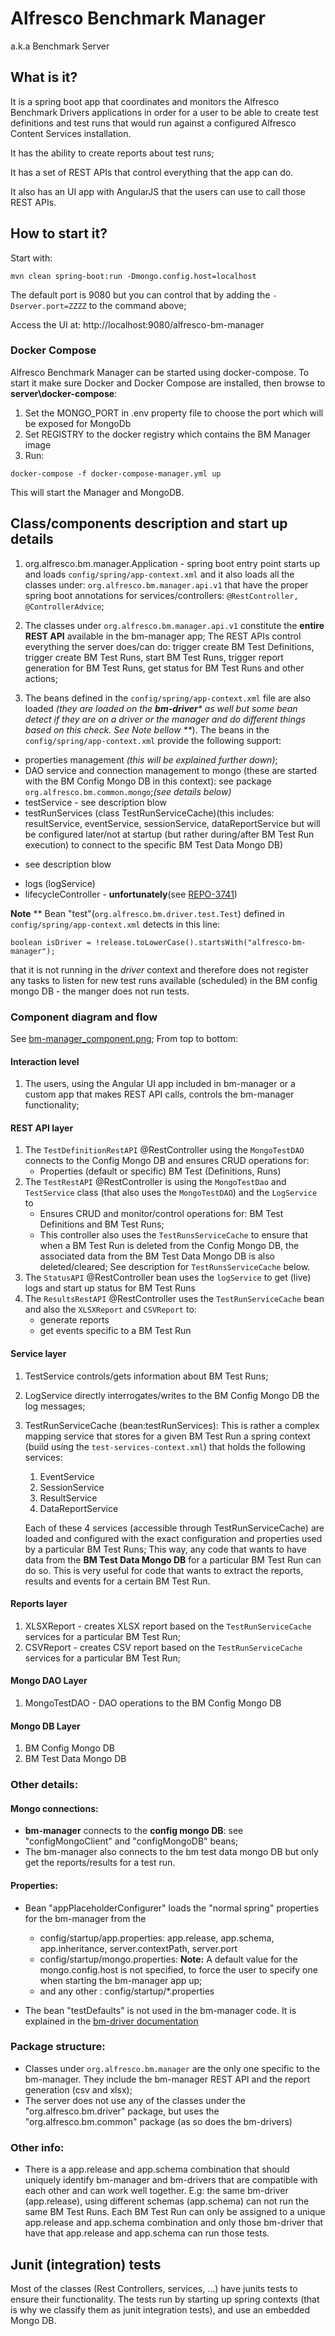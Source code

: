 # Alfresco Benchmark Manager 
a.k.a Benchmark Server 

## What is it?
It is a spring boot app that coordinates and monitors the Alfresco Benchmark Drivers applications 
in order for a user to be able to create test definitions and test runs that would run against 
a configured Alfresco Content Services installation. 

It has the ability to create reports about test runs;

It has a set of REST APIs that control everything that the app can do.

It also has an UI app with AngularJS that the users can use to call those REST APIs. 

## How to start it?

Start with: 
```
mvn clean spring-boot:run -Dmongo.config.host=localhost
```
The default port is 9080 but you can control that by adding the ```-Dserver.port=ZZZZ``` to the command above;

Access the UI at: http://localhost:9080/alfresco-bm-manager

### Docker Compose

Alfresco Benchmark Manager can be started using docker-compose. To start it make sure Docker and Docker Compose are installed, then browse to **server\docker-compose**:
1. Set the MONGO_PORT in .env property file to choose the port which will be exposed for MongoDb
2. Set REGISTRY to the docker registry which contains the BM Manager image
3. Run:
```
docker-compose -f docker-compose-manager.yml up
```
This will start the Manager and MongoDB.

## Class/components description and start up details

1. org.alfresco.bm.manager.Application - spring boot entry point starts up and loads ```config/spring/app-context.xml```
and it also loads all the classes under: ```org.alfresco.bm.manager.api.v1``` that have the 
proper spring boot annotations for services/controllers: ```@RestController, @ControllerAdvice```; 

2. The classes under ```org.alfresco.bm.manager.api.v1``` constitute the **entire REST API** available in the bm-manager app; 
The REST APIs control everything the server does/can do: 
trigger create BM Test Definitions, 
trigger create BM Test Runs, 
start BM Test Runs, 
trigger report generation for BM Test Runs, 
get status for BM Test Runs 
and other actions;

3. The beans defined in the ```config/spring/app-context.xml``` file are also loaded 
_(they are loaded on the **bm-driver*** as well but some bean detect if they are on a driver or the manager and do different 
things based on this check. See Note bellow **_).
The beans in the ```config/spring/app-context.xml``` provide the following support: 
* properties management _(this will be explained further down)_;
* DAO service and connection management to mongo (these are started with the BM Config Mongo DB in this context):
 see package ```org.alfresco.bm.common.mongo```;_(see details below)_
* testService - see description blow
* testRunServices (class TestRunServiceCache)(this includes: resultService, eventService, sessionService, dataReportService but will be configured 
later/not at startup (but rather during/after BM Test Run execution) to connect to the specific BM Test Data Mongo DB) 
- see description blow
* logs (logService)
* lifecycleController - **unfortunately**(see [REPO-3741](https://issues.alfresco.com/jira/browse/REPO-3741))

**Note** ** Bean "test"(```org.alfresco.bm.driver.test.Test```) defined in ```config/spring/app-context.xml``` 
detects in this line:  
```
boolean isDriver = !release.toLowerCase().startsWith("alfresco-bm-manager");
```
that it is not running in the _driver_ context and therefore does not register any tasks to listen for new test runs available 
(scheduled) in the BM config mongo DB - the manger does not run tests.

### Component diagram and flow
See [bm-manager_component.png](bm-manager_component.png);
From top to bottom:

#### Interaction level
1. The users, using the Angular UI app included in bm-manager or a custom app that makes REST API calls, controls the bm-manager 
functionality;

#### REST API layer
1. The ```TestDefinitionRestAPI``` @RestController using the ```MongoTestDAO``` connects to the Config Mongo DB and ensures 
CRUD operations for:
   * Properties (default or specific) BM Test (Definitions, Runs)
2. The ```TestRestAPI``` @RestController is using the ```MongoTestDao``` and ```TestService``` class (that also uses 
the ```MongoTestDAO```) and the ```LogService``` to 
   * Ensures CRUD and monitor/control operations for: BM Test Definitions and BM Test Runs; 
   * This controller also uses the ```TestRunsServiceCache``` to ensure that when a BM Test Run is deleted from the Config Mongo DB, 
   the associated data from the BM Test Data Mongo DB is also deleted/cleared; See description for ```TestRunsServiceCache``` below. 
3. The ```StatusAPI``` @RestController bean uses the ```logService``` to get (live) logs and start up status for BM Test Runs
4. The ```ResultsRestAPI``` @RestController uses  the ```TestRunServiceCache``` bean and also the ```XLSXReport``` and ```CSVReport``` to:
   * generate reports
   * get events specific to a BM Test Run

#### Service layer
1. TestService controls/gets information about BM Test Runs;
2. LogService directly interrogates/writes to the BM Config Mongo DB the log messages; 
3. TestRunServiceCache (bean:testRunServices): This is rather a complex mapping service that stores for a given BM Test Run a spring context 
(build using the ```test-services-context.xml```) that holds the following services:
   1. EventService
   2. SessionService
   3. ResultService
   4. DataReportService

   Each of these 4 services (accessible through TestRunServiceCache) are loaded and configured with the exact configuration and properties used by a particular BM Test Runs; 
   This way, any code that wants to have data from the **BM Test Data Mongo DB** for a particular BM Test Run can do so. 
   This is very useful for code that wants to extract the reports, results and events for a certain BM Test Run.  
   
#### Reports layer
1. XLSXReport - creates XLSX report based on the ```TestRunServiceCache``` services for a particular BM Test Run;
2. CSVReport - creates CSV report based on the ```TestRunServiceCache``` services for a particular BM Test Run;

#### Mongo DAO Layer
1. MongoTestDAO - DAO operations to the BM Config Mongo DB

#### Mongo DB Layer
1. BM Config Mongo DB
2. BM Test Data Mongo DB


### Other details:
#### Mongo connections:
* **bm-manager** connects to the **config mongo DB**: see "configMongoClient" and "configMongoDB" beans;
* The bm-manager also connects to the bm test data mongo DB but only get the reports/results for a test run. 

#### Properties:
* Bean "appPlaceholderConfigurer" loads the "normal spring" properties for the bm-manager from the 
  * config/startup/app.properties: app.release, app.schema, app.inheritance, server.contextPath, server.port
  * config/startup/mongo.properties: **Note:** A default value for the mongo.config.host is not specified, 
to force the user to specify one when starting the bm-manager app up;
  * and any other : config/startup/*.properties 
  
* The bean "testDefaults" is not used in the bm-manager code. It is explained in the 
[bm-driver documentation](../bm-driver/README.md)

### Package structure:
* Classes under ```org.alfresco.bm.manager``` are the only one specific to the bm-manager. They include the bm-manager REST API and the report generation (csv and xlsx);
* The server does not use any of the classes under the "org.alfresco.bm.driver" package, but uses the "org.alfresco.bm.common" package (as so does the bm-drivers)

### Other info:
* There is a app.release and app.schema combination that should uniquely identify bm-manager and bm-drivers that are compatible 
with each other and can work well together. E.g: the same bm-driver (app.release), using different schemas (app.schema) can not run 
the same BM Test Runs. Each BM Test Run can only be assigned to a unique app.release  and app.schema combination and only those 
bm-driver that have that app.release and app.schema can run those tests. 

## Junit (integration) tests

Most of the classes (Rest Controllers, services, ...) have junits tests to ensure their functionality. 
The tests run by starting up spring contexts (that is why we classify them as junit integration tests), and use an embedded Mongo DB.